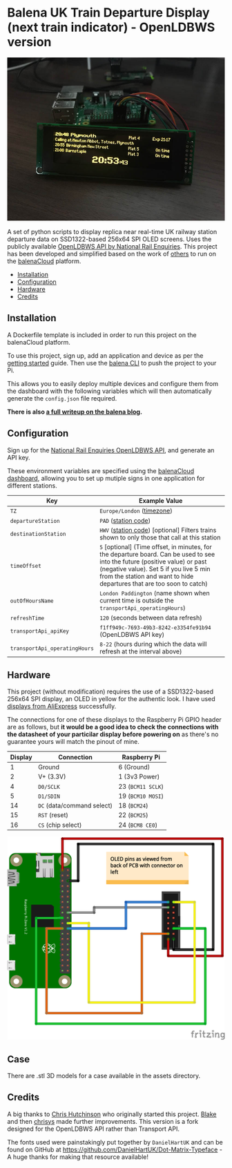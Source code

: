 # Balena UK Train Departure Display (next train indicator) - OpenLDBWS version

![](assets/sample.jpeg)

A set of python scripts to display replica near real-time UK railway station departure data on SSD1322-based 256x64 SPI OLED screens. Uses the publicly available [OpenLDBWS API by National Rail Enquiries](https://www.transportapi.com/). This project has been developed and simplified based on the work of [others](#credits) to run on the [balenaCloud](https://balena.io/cloud) platform.

   * [Installation](#installation)
   * [Configuration](#configuration)
   * [Hardware](#hardware)
   * [Credits](#credits)

## Installation

A Dockerfile template is included in order to run this project on the balenaCloud platform.

To use this project, sign up, add an application and device as per the [getting started](https://www.balena.io/docs/learn/getting-started/raspberrypi3/python/) guide. Then use the [balena CLI](https://github.com/balena-io/balena-cli) to push the project to your Pi.

This allows you to easily deploy multiple devices and configure them from the dashboard with the following variables which will then automatically generate the `config.json` file required.

**There is also [a full writeup on the balena blog](https://www.balena.io/blog/build-a-raspberry-pi-powered-train-station-oled-sign-for-your-desk/).**


## Configuration

Sign up for the [National Rail Enquiries OpenLDBWS API](http://realtime.nationalrail.co.uk/OpenLDBWSRegistration), and generate an API key.

These environment variables are specified using the [balenaCloud dashboard](https://www.balena.io/docs/learn/manage/serv-vars/), allowing you to set up mutiple signs in one application for different stations.


| Key                              | Example Value
|----------------------------------|----------
|`TZ`  | `Europe/London` ([timezone](https://en.wikipedia.org/wiki/List_of_tz_database_time_zones))
|`departureStation`  | `PAD` ([station code](https://www.nationalrail.co.uk/stations_destinations/48541.aspx))
|`destinationStation`  | `HWV` ([station code](https://www.nationalrail.co.uk/stations_destinations/48541.aspx)) [optional] Filters trains shown to only those that call at this station
|`timeOffset`  | `5` [optional] (Time offset, in minutes, for the departure board. Can be used to see into the future (positive value) or past (negative value). Set 5 if you live 5 min from the station and want to hide departures that are too soon to catch)
| `outOfHoursName` | `London Paddington` (name shown when current time is outside the `transportApi_operatingHours`)
|`refreshTime` | `120` (seconds between data refresh)
|`transportApi_apiKey` | `f1ff949c-7693-49b3-8242-e3354fe91b94` (OpenLDBWS API key)
|`transportApi_operatingHours` | `8-22` (hours during which the data will refresh at the interval above)

## Hardware

This project (without modification) requires the use of a SSD1322-based 256x64 SPI display, an OLED in yellow for the authentic look. I have used [displays from AliExpress](https://www.aliexpress.com/item/32988174566.html) successfully.

The connections for one of these displays to the Raspberry Pi GPIO header are as follows, but **it would be a good idea to check the connections with the datasheet of your particilar display before powering on** as there's no guarantee yours will match the pinout of mine.

| Display | Connection | Raspberry Pi
|---|---|---
| 1 | Ground | 6 (Ground) |
| 2 | V+ (3.3V) | 1 (3v3 Power) |
| 4 | `D0/SCLK` | 23 (`BCM11 SCLK`) |
| 5 | `D1/SDIN` | 19 (`BCM10 MOSI`) |
| 14 | `DC` (data/command select) | 18 (`BCM24`) |
| 15 | `RST` (reset) | 22 (`BCM25`) |
| 16 | `CS` (chip select) | 24 (`BCM8 CE0`)

![](assets/pi-display-connections_bb.png)

## Case

There are .stl 3D models for a case available in the assets directory.

## Credits

A big thanks to [Chris Hutchinson](https://github.com/chrishutchinson/) who originally started this project. [Blake](https://github.com/ghostseven/UK-Train-Departure-Display) and then [chrisys](https://github.com/balena-io-playground/UK-Train-Departure-Display) made further improvements. This version is a fork designed for the OpenLDBWS API rather than Transport API.

The fonts used were painstakingly put together by `DanielHartUK` and can be found on GitHub at https://github.com/DanielHartUK/Dot-Matrix-Typeface - A huge thanks for making that resource available!
